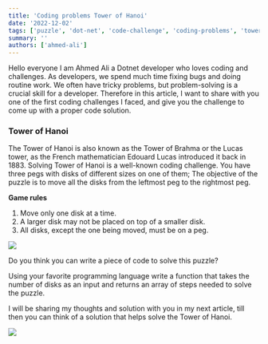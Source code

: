 ```yaml
---
title: 'Coding problems Tower of Hanoi'
date: '2022-12-02'
tags: ['puzzle', 'dot-net', 'code-challenge', 'coding-problems', 'tower-of-hanoi']
summary: ''
authors: ['ahmed-ali']
---
```


Hello everyone I am Ahmed Ali a Dotnet developer who loves coding and challenges.
As developers, we spend much time fixing bugs and doing routine work. We often have tricky problems, but problem-solving is a crucial skill for a developer.
Therefore in this article, I want to share with you one of the first coding challenges I faced, and give you the challenge to come up with a proper code solution.

### Tower of Hanoi

The Tower of Hanoi is also known as the Tower of Brahma or the Lucas tower, as the French mathematician Edouard Lucas introduced it back in 1883. Solving Tower of Hanoi is a well-known coding challenge. You have three pegs with disks of different sizes on one of them;
The objective of the puzzle is to move all the disks from the leftmost peg to the rightmost peg.

**Game rules**

1. Move only one disk at a time.
2. A larger disk may not be placed on top of a smaller disk.
3. All disks, except the one being moved, must be on a peg.

![](/articles/dotnet-puzzels/towersOfHanoi/towersOfHanoi.png)

Do you think you can write a piece of code to solve this puzzle?

Using your favorite programming language write a function that takes the number of disks as an input and returns an array of steps needed to solve the puzzle.

I will be sharing my thoughts and solution with you in my next article, till then you can think of a solution that helps solve the Tower of Hanoi.

![](/articles/dotnet-puzzels/towersOfHanoi/towersOfHanoi.webp)
